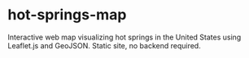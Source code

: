 # hot-springs-map
Interactive web map visualizing hot springs in the United States using Leaflet.js and GeoJSON. Static site, no backend required.
